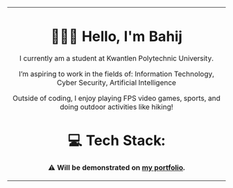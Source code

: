 <table align="center">
<tr>
<td align="center">

# 🙋🏻‍♂️ Hello, I'm Bahij
I currently am a student at Kwantlen Polytechnic University.

I’m aspiring to work in the fields of:
Information Technology, Cyber Security, Artificial Intelligence

Outside of coding, I enjoy playing FPS video games, sports, and doing outdoor activities like hiking!

# 💻 Tech Stack:
**⚠️ Will be demonstrated on <a href="https://vivreno.com" target="_blank">my portfolio</a>.**

</td>
</tr>
</table>
